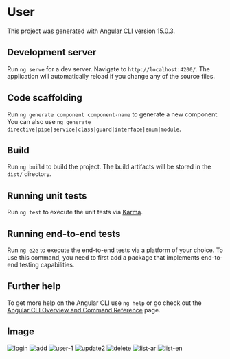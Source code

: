 # User

This project was generated with [Angular CLI](https://github.com/angular/angular-cli) version 15.0.3.

## Development server

Run `ng serve` for a dev server. Navigate to `http://localhost:4200/`. The application will automatically reload if you change any of the source files.

## Code scaffolding

Run `ng generate component component-name` to generate a new component. You can also use `ng generate directive|pipe|service|class|guard|interface|enum|module`.

## Build

Run `ng build` to build the project. The build artifacts will be stored in the `dist/` directory.

## Running unit tests

Run `ng test` to execute the unit tests via [Karma](https://karma-runner.github.io).

## Running end-to-end tests

Run `ng e2e` to execute the end-to-end tests via a platform of your choice. To use this command, you need to first add a package that implements end-to-end testing capabilities.

## Further help

To get more help on the Angular CLI use `ng help` or go check out the [Angular CLI Overview and Command Reference](https://angular.io/cli) page.

## Image

![login](https://user-images.githubusercontent.com/81176026/222256250-7c58c656-a519-4ed3-9c97-dbcfd9c41946.jpg)
![add](https://user-images.githubusercontent.com/81176026/222256253-fb3e568d-ae77-405d-a85c-df4fa474b9c9.jpg)
![user-1](https://user-images.githubusercontent.com/81176026/222256257-ec88ab44-7f75-49de-a4e8-cdb6f7fe32e5.jpg)
![update2](https://user-images.githubusercontent.com/81176026/222256261-6b7f73ff-685d-4188-af30-cd0c8c640af0.jpg)
![delete](https://user-images.githubusercontent.com/81176026/222256266-161e6a6c-8653-4025-9f93-1ed66d9cd997.jpg)
![list-ar](https://user-images.githubusercontent.com/81176026/222256269-56bf144e-e478-4c8f-9d79-126e3d60cb20.jpg)
![list-en](https://user-images.githubusercontent.com/81176026/222256275-aae30472-f609-4f13-8695-30a34b386998.jpg)

